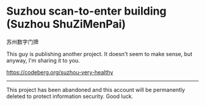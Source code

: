 # Suzhou scan-to-enter building (Suzhou ShuZiMenPai)

苏州数字门牌

This guy is publishing another project. It doesn't seem to make sense, but anyway, I'm sharing it to you. 

<https://codeberg.org/suzhou-very-healthy>

----

This project has been abandoned and this account will be permanently deleted to protect information security. Good luck.

